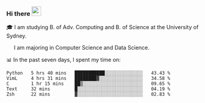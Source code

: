 ### Hi there <a href="#"><img src="https://media.giphy.com/media/hvRJCLFzcasrR4ia7z/giphy.gif" width="25px"></a>

🎓 I am studying B. of Adv. Computing and B. of Science at the University of Sydney.

     I am majoring in Computer Science and Data Science.

📊 In the past seven days, I spent my time on:
<!--START_SECTION:waka-->
```text
Python   5 hrs 40 mins   ███████████░░░░░░░░░░░░░░   43.43 % 
VimL     4 hrs 31 mins   ████████▓░░░░░░░░░░░░░░░░   34.58 % 
C        1 hr 15 mins    ██▒░░░░░░░░░░░░░░░░░░░░░░   09.65 % 
Text     32 mins         █░░░░░░░░░░░░░░░░░░░░░░░░   04.19 % 
Zsh      22 mins         ▓░░░░░░░░░░░░░░░░░░░░░░░░   02.83 % 
```
<!--END_SECTION:waka-->
